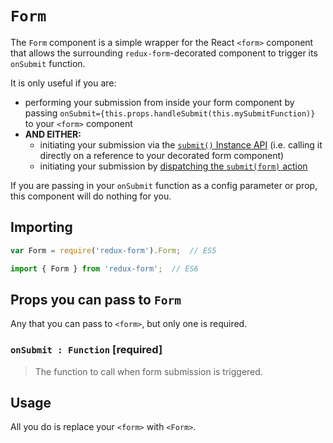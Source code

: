 # `Form`

The `Form` component is a simple wrapper for the React `<form>` component that allows
the surrounding `redux-form`-decorated component to trigger its `onSubmit` function.

It is only useful if you are:

- performing your submission from inside your form component by passing
  `onSubmit={this.props.handleSubmit(this.mySubmitFunction)}` to your `<form>`
  component
- **AND EITHER:**
  - initiating your submission via the [`submit()` Instance API](http://redux-form.com/6.4.2/docs/api/ReduxForm.md/#-submit-promise-) (i.e. calling it directly on a reference to your decorated form component)
  - initiating your submission by [dispatching the `submit(form)` action](http://redux-form.com/6.4.2/examples/remoteSubmit/)

If you are passing in your `onSubmit` function as a config parameter or prop, this component will do nothing for you.

## Importing

```javascript
var Form = require('redux-form').Form;  // ES5
```
```javascript
import { Form } from 'redux-form';  // ES6
```
## Props you can pass to `Form`

Any that you can pass to `<form>`, but only one is required.

### `onSubmit : Function` [required]

> The function to call when form submission is triggered.

## Usage

All you do is replace your `<form>` with `<Form>`.